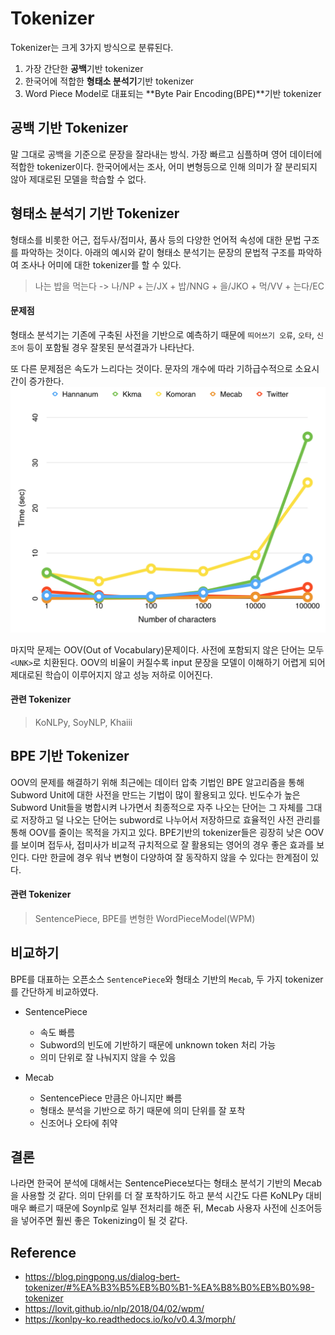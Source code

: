 # Tokenizer
Tokenizer는 크게 3가지 방식으로 분류된다.
1. 가장 간단한 **공백**기반 tokenizer
2. 한국어에 적합한 **형태소 분석기**기반 tokenizer
3. Word Piece Model로 대표되는 **Byte Pair Encoding(BPE)**기반 tokenizer

## 공백 기반 Tokenizer
말 그대로 공백을 기준으로 문장을 잘라내는 방식. 가장 빠르고 심플하며 영어 데이터에 적합한 tokenizer이다.
한국어에서는 조사, 어미 변형등으로 인해 의미가 잘 분리되지 않아 제대로된 모델을 학습할 수 없다.

## 형태소 분석기 기반 Tokenizer
형태소를 비롯한 어근, 접두사/접미사, 품사 등의 다양한 언어적 속성에 대한 문법 구조를 파악하는 것이다. 아래의 예시와 같이 형태소 분석기는 문장의 문법적 구조를 파악하여 조사나 어미에 대한 tokenizer를 할 수 있다.
> 나는 밥을 먹는다 -> 나/NP + 는/JX + 밥/NNG + 을/JKO + 먹/VV + 는다/EC

#### 문제점
형태소 분석기는 기존에 구축된 사전을 기반으로 예측하기 때문에 `띄어쓰기 오류`, `오타`, `신조어` 등이 포함될 경우 잘못된 분석결과가 나타난다.

또 다른 문제점은 속도가 느리다는 것이다. 문자의 개수에 따라 기하급수적으로 소요시간이 증가한다.
![문자 개수에 따른 소요시간 (출처: KoNLPy - 형태소 분석 및 품사 태깅)](./img/KoNLPy_running_time.png)

마지막 문제는 OOV(Out of Vocabulary)문제이다. 사전에 포함되지 않은 단어는 모두 `<UNK>`로 치환된다. OOV의 비율이 커질수록 input 문장을 모델이 이해하기 어렵게 되어 제대로된 학습이 이루어지지 않고 성능 저하로 이어진다.

#### 관련 Tokenizer
> KoNLPy, SoyNLP, Khaiii

## BPE 기반 Tokenizer
OOV의 문제를 해결하기 위해 최근에는 데이터 압축 기법인 BPE 알고리즘을 통해 Subword Unit에 대한 사전을 만드는 기법이 많이 활용되고 있다. 빈도수가 높은 Subword Unit들을 병합시켜 나가면서 최종적으로 자주 나오는 단어는 그 자체를 그대로 저장하고 덜 나오는 단어는 subword로 나누어서 저장하므로 효율적인 사전 관리를 통해 OOV를 줄이는 목적을 가지고 있다. BPE기반의 tokenizer들은 굉장히 낮은 OOV를 보이며 접두사, 접미사가 비교적 규치적으로 잘 활용되는 영어의 경우 좋은 효과를 보인다. 다만 한글에 경우 워낙 변형이 다양하여 잘 동작하지 않을 수 있다는 한계점이 있다.

#### 관련 Tokenizer
> SentencePiece, BPE를 변형한 WordPieceModel(WPM)

## 비교하기
BPE를 대표하는 오픈소스 `SentencePiece`와 형태소 기반의 `Mecab`, 두 가지 tokenizer를 간단하게 비교하였다.

* SentencePiece
  * 속도 빠름
  * Subword의 빈도에 기반하기 때문에 unknown token 처리 가능
  * 의미 단위로 잘 나눠지지 않을 수 있음

* Mecab
  * SentencePiece 만큼은 아니지만 빠름
  * 형태소 분석을 기반으로 하기 때문에 의미 단위를 잘 포착
  * 신조어나 오타에 취약


## 결론
나라면 한국어 분석에 대해서는 SentencePiece보다는 형태소 분석기 기반의 Mecab을 사용할 것 같다. 의미 단위를 더 잘 포착하기도 하고 분석 시간도 다른 KoNLPy 대비 매우 빠르기 때문에 Soynlp로 일부 전처리를 해준 뒤, Mecab 사용자 사전에 신조어등을 넣어주면 훨씬 좋은 Tokenizing이 될 것 같다.

## Reference
* https://blog.pingpong.us/dialog-bert-tokenizer/#%EA%B3%B5%EB%B0%B1-%EA%B8%B0%EB%B0%98-tokenizer
* https://lovit.github.io/nlp/2018/04/02/wpm/
* https://konlpy-ko.readthedocs.io/ko/v0.4.3/morph/
